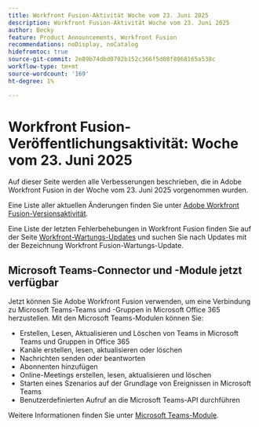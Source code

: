 ```yaml
---
title: Workfront Fusion-Aktivität Woche vom 23. Juni 2025
description: Workfront Fusion-Aktivität Woche vom 23. Juni 2025
author: Becky
feature: Product Announcements, Workfront Fusion
recommendations: noDisplay, noCatalog
hidefromtoc: true
source-git-commit: 2e89b74dbd0702b152c366f5d08f8868165a538c
workflow-type: tm+mt
source-wordcount: '169'
ht-degree: 1%

---
```


# Workfront Fusion-Veröffentlichungsaktivität: Woche vom 23. Juni 2025

Auf dieser Seite werden alle Verbesserungen beschrieben, die in Adobe Workfront Fusion in der Woche vom 23. Juni 2025 vorgenommen wurden.

Eine Liste aller aktuellen Änderungen finden Sie unter [Adobe Workfront Fusion-Versionsaktivität](/help/workfront-fusion/fusion-product-releases/fusion-release-activity.md).

Eine Liste der letzten Fehlerbehebungen in Workfront Fusion finden Sie auf der Seite [Workfront-Wartungs-Updates](https://experienceleague.adobe.com/en/docs/workfront-known-issues/releases/current-updates) und suchen Sie nach Updates mit der Bezeichnung Workfront Fusion-Wartungs-Update.

## Microsoft Teams-Connector und -Module jetzt verfügbar

Jetzt können Sie Adobe Workfront Fusion verwenden, um eine Verbindung zu Microsoft Teams-Teams und -Gruppen in Microsoft Office 365 herzustellen. Mit den Microsoft Teams-Modulen können Sie:

* Erstellen, Lesen, Aktualisieren und Löschen von Teams in Microsoft Teams und Gruppen in Office 365
* Kanäle erstellen, lesen, aktualisieren oder löschen
* Nachrichten senden oder beantworten
* Abonnenten hinzufügen
* Online-Meetings erstellen, lesen, aktualisieren und löschen
* Starten eines Szenarios auf der Grundlage von Ereignissen in Microsoft Teams
* Benutzerdefinierten Aufruf an die Microsoft Teams-API durchführen

Weitere Informationen finden Sie unter [Microsoft Teams-Module](/help/workfront-fusion/references/apps-and-modules/third-party-connectors/microsoft-teams-modules.md).
